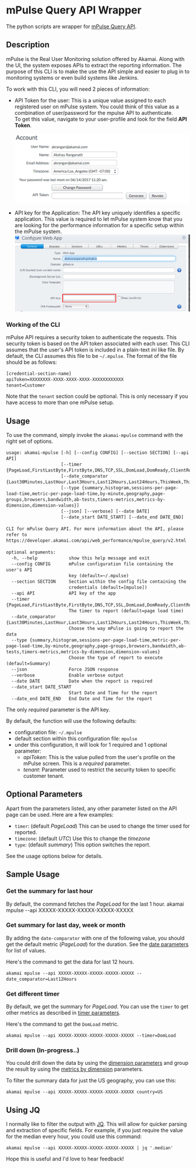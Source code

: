 # mPulse Query API Wrapper

The python scripts are wrapper for [mPulse Query API](https://developer.akamai.com/api/web_performance/mpulse_query/v2.html). 

## Description
mPulse is the Real User Monitoring solution offered by Akamai. Along with the UI, the system exposes APIs to extract the reporting information. The purpose of this CLI is to make the use the API simple and easier to plug in to monitoring systems or even build systems like Jenkins.

To work with this CLI, you will need 2 pieces of information:

- API Token for the user: This is a unique value assigned to each registered user on mPulse system. You could think of this value as a combination of user/password for the mpulse API to authenticate. <br />To get this value, navigate to your user-profile and look for the field __API Token__.

	![API token](token.png)		

- API key for the Application: The API key uniquely identifies a specific application. This value is required to let mPulse system know that you are looking for the performance information for a specific setup within the mPulse system.
	![APP API key](app_api_key.png)

### Working of the CLI
mPulse API requires a security token to authenticate the requests. This security token is based on the API token associated with each user. This CLI assumes that the user's API token is included in a plain-text _ini_ like file. By default, the CLI assumes this file to be `~/.mpulse`. The format of the file should be as follows:

    [credential-section-name] 
    apiToken=XXXXXXXX-XXXX-XXXX-XXXX-XXXXXXXXXXXX
    tenant=Customer

Note that the `tenant` section could be optional. This is only necessary if you have access to more than one mPulse setup.

## Usage
To use the command, simply invoke the `akamai-mpulse` command with the right set of options. 

```
usage: akamai-mpulse [-h] [--config CONFIG] [--section SECTION] [--api API]
                     [--timer {PageLoad,FirstLastByte,FirstByte,DNS,TCP,SSL,DomLoad,DomReady,ClientRoundTripTime,TimeToInteractive,FirstInputDelay,TimeToFirstInteraction,TimeToVisuallyReady,FirstPaint,FirstContentfulPaint,LongTasksTime}]
                     [--date_comparator {Last30Minutes,LastHour,Last3Hours,Last12Hours,Last24Hours,ThisWeek,ThisMonth,Last,Between}]
                     [--type {summary,histogram,sessions-per-page-load-time,metric-per-page-load-time,by-minute,geography,page-groups,browsers,bandwidth,ab-tests,timers-metrics,metrics-by-dimension,dimension-values}]
                     [--json] [--verbose] [--date DATE]
                     [--date_start DATE_START] [--date_end DATE_END]

CLI for mPulse Query API. For more information about the API, please refer to
https://developer.akamai.com/api/web_performance/mpulse_query/v2.html

optional arguments:
  -h, --help            show this help message and exit
  --config CONFIG       mPulse configuration file containing the user's API
                        key (default=~/.mpulse)
  --section SECTION     Section within the config file containing the
                        credentials (default=[mpulse])
  --api API             API key of the app
  --timer {PageLoad,FirstLastByte,FirstByte,DNS,TCP,SSL,DomLoad,DomReady,ClientRoundTripTime,TimeToInteractive,FirstInputDelay,TimeToFirstInteraction,TimeToVisuallyReady,FirstPaint,FirstContentfulPaint,LongTasksTime}
                        The timer to report (default=page load time)
  --date_comparator {Last30Minutes,LastHour,Last3Hours,Last12Hours,Last24Hours,ThisWeek,ThisMonth,Last,Between}
                        Choose the way mPulse is going to report the data
  --type {summary,histogram,sessions-per-page-load-time,metric-per-page-load-time,by-minute,geography,page-groups,browsers,bandwidth,ab-tests,timers-metrics,metrics-by-dimension,dimension-values}
                        Choose the type of report to execute (default=Summary)
  --json                Force JSON response
  --verbose             Enable verbose output
  --date DATE           Date when the report is required
  --date_start DATE_START
                        Start Date and Time for the report
  --date_end DATE_END   End Date and Time for the report
```

The only _required_ parameter is the API key. 

By default, the function will use the following defaults:

- configuration file: `~/.mpulse`
- default section within this configuration file: `mpulse`
- under this configuration, it will look for 1 required and 1 optional parameter:
	- *apiToken*: This is the value pulled from the user's profile on the mPulse screen. This is a _required_ parameter.
	- *tenant*: Parameter used to restrict the security token to specific customer tenant.


## Optional Parameters
Apart from the parameters listed, any other parameter listed on the API page can be used. Here are a few examples:

- `timer`: (default _PageLoad_) This can be used to change the timer used for reported.
- `timezone`: (default _UTC_) Use this to change the _timezone_
- `type`: (default _summary_) This option switches the report. 

See the usage options below for details.

## Sample Usage

### Get the summary for last hour
By default, the command fetches the _PageLoad_ for the last 1 hour.
	akamai mpulse --api XXXXX-XXXXX-XXXXX-XXXXX-XXXXX

### Get summary for last day, week or month
By adding the `date-comparator` with one of the following value, you should get the default metric (_PageLoad_) for the duration. See the [date parameters](https://developer.akamai.com/api/web_performance/mpulse_query/v2.html#Parameters) for list of values.

Here's the command to get the data for last 12 hours.

	akamai mpulse --api XXXXX-XXXXX-XXXXX-XXXXX-XXXXX --date_comparator=Last12Hours

### Get different timer
By default, we get the summary for _PageLoad_. You can use the `timer` to get other metrics as described in [timer parameters](https://developer.akamai.com/api/web_performance/mpulse_query/v2.html#TimerParameters). 

Here's the command to get the `DomLoad` metric.

	akamai mpulse --api XXXXX-XXXXX-XXXXX-XXXXX-XXXXX --timer=DomLoad

### Drill down (In-progress..)
You could drill down the data by using the [dimension parameters](https://developer.akamai.com/api/web_performance/mpulse_query/v2.html#TimerParameters)	and group the result by using the [metrics by dimension](https://developer.akamai.com/api/web_performance/mpulse_query/v2.html#DimensionParameters) parameters.

To filter the summary data for just the US geography, you can use this:

	akamai mpulse --api XXXXX-XXXXX-XXXXX-XXXXX-XXXXX country=US

## Using JQ
I normally like to filter the output with [JQ](https://stedolan.github.io/jq/). This will allow for quicker parsing and extraction of specific fields. For example, if you just require the value for the median every hour, you could use this command:

	akamai mpulse --api XXXXX-XXXXX-XXXXX-XXXXX-XXXXX | jq '.median'

Hope this is useful and I'd love to hear feedback!


